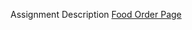 Assignment Description
<a href="https://docs.google.com/document/d/1aTexsu3nPzcpIJ4SKn9m3wNXYv8a8t9BOKhXNskkRfI/edit?usp=sharing">Food Order Page</a>